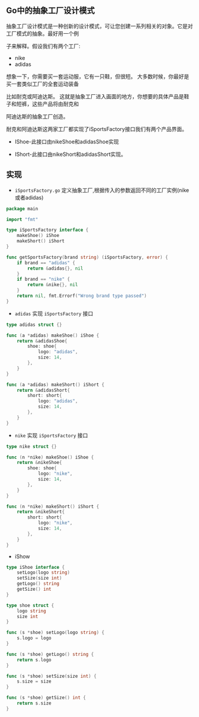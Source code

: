 ## Go中的抽象工厂设计模式

抽象工厂设计模式是一种创新的设计模式，可让您创建一系列相关的对象。它是对工厂模式的抽象。最好用一个例

子来解释。假设我们有两个工厂:

- nike
- adidas

想象一下，你需要买一套运动服，它有一只鞋，但很短。 大多数时候，你最好是买一套类似工厂的全套运动装备

比如耐克或阿迪达斯。 这就是抽象工厂进入画面的地方，你想要的具体产品是鞋子和短裤，这些产品将由耐克和

阿迪达斯的抽象工厂创造。

耐克和阿迪达斯这两家工厂都实现了iSportsFactory接口我们有两个产品界面。

- IShoe-此接口由nikeShoe和adidasShoe实现

- IShort-此接口由nikeShort和adidasShort实现。

## 实现

- `iSportsFactory.go` 定义抽象工厂,根据传入的参数返回不同的工厂实例(nike或者adidas)

```go
package main

import "fmt"

type iSportsFactory interface {
    makeShoe() iShoe
    makeShort() iShort
}

func getSportsFactory(brand string) (iSportsFactory, error) {
    if brand == "adidas" {
        return &adidas{}, nil
    }
    if brand == "nike" {
        return &nike{}, nil
    }
    return nil, fmt.Errorf("Wrong brand type passed")
}
```
- `adidas` 实现 `iSportsFactory` 接口

```go
type adidas struct {}

func (a *adidas) makeShoe() iShoe {
    return &adidasShoe{
        shoe: shoe{
            logo: "adidas",
            size: 14,
        },
    }
}

func (a *adidas) makeShort() iShort {
    return &adidasShort{
        short: short{
            logo: "adidas",
            size: 14,
        },
    }
}
```

- `nike` 实现 `iSportsFactory` 接口

```go
type nike struct {}

func (n *nike) makeShoe() iShoe {
    return &nikeShoe{
        shoe: shoe{
            logo: "nike",
            size: 14,
        },
    }
}

func (n *nike) makeShort() iShort {
    return &nikeShort{
        short: short{
            logo: "nike",
            size: 14,
        },
    }
}
```

- iShow

```go
type iShoe interface {
    setLogo(logo string)
    setSize(size int)
    getLogo() string
    getSize() int
}

type shoe struct {
    logo string
    size int
}

func (s *shoe) setLogo(logo string) {
    s.logo = logo
}

func (s *shoe) getLogo() string {
    return s.logo
}

func (s *shoe) setSize(size int) {
    s.size = size
}

func (s *shoe) getSize() int {
    return s.size
}
```

